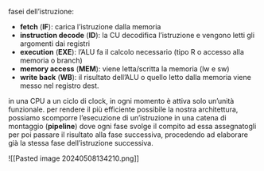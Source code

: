 fasei dell’istruzione:
- **fetch** (**IF**): carica l’istruzione dalla memoria
- **instruction decode** (**ID**): la CU decodifica l’istruzione e vengono letti gli argomenti dai registri
- **execution** (**EXE**): l’ALU fa il calcolo necessario (tipo R o accesso alla memoria o branch)
- **memory access** (**MEM**): viene letta/scritta la memoria (lw e sw)
- **write back** (**WB**): il risultato dell’ALU o quello letto dalla memoria viene messo nel registro dest.

in una CPU a un ciclo di clock, in ogni momento è attiva solo un’unità funzionale.
per rendere il più efficiente possibile la nostra architettura, possiamo scomporre l’esecuzione di un’istruzione in una catena di montaggio (**pipeline**) dove ogni fase svolge il compito ad essa assegnatogli per poi passare il risultato alla fase successiva, procedendo ad elaborare già la stessa fase dell’istruzione successiva.

![[Pasted image 20240508134210.png]]